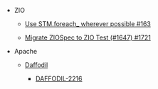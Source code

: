 
* ZIO

  * [Use STM.foreach_ wherever possible #163](https://github.com/zio/zio-keeper/issues/163)

  * [Migrate ZIOSpec to ZIO Test (#1647) #1721](https://github.com/zio/zio/pull/1721)

* Apache

  * [Daffodil](http://daffodil.incubator.apache.org/)

      * [DAFFODIL-2216](https://issues.apache.org/jira/projects/DAFFODIL/issues/DAFFODIL-2216)
